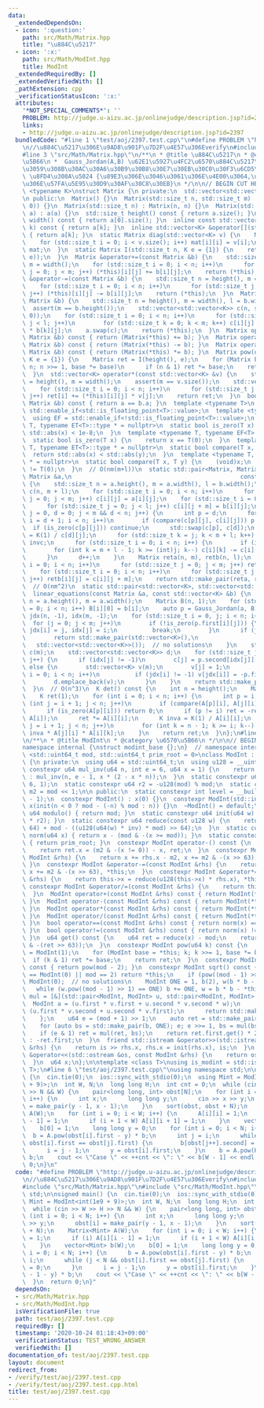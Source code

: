 ```yaml
---
data:
  _extendedDependsOn:
  - icon: ':question:'
    path: src/Math/Matrix.hpp
    title: "\u884C\u5217"
  - icon: ':x:'
    path: src/Math/ModInt.hpp
    title: ModInt
  _extendedRequiredBy: []
  _extendedVerifiedWith: []
  _pathExtension: cpp
  _verificationStatusIcon: ':x:'
  attributes:
    '*NOT_SPECIAL_COMMENTS*': ''
    PROBLEM: http://judge.u-aizu.ac.jp/onlinejudge/description.jsp?id=2397
    links:
    - http://judge.u-aizu.ac.jp/onlinejudge/description.jsp?id=2397
  bundledCode: "#line 1 \"test/aoj/2397.test.cpp\"\n#define PROBLEM \"http://judge.u-aizu.ac.jp/onlinejudge/description.jsp?id=2397\"\
    \n//\u884C\u5217\u306E\u9AD8\u901F\u7D2F\u4E57\u306Everify\n#include <bits/stdc++.h>\n\
    #line 3 \"src/Math/Matrix.hpp\"\n/**\n * @title \u884C\u5217\n * @category \u6570\
    \u5B66\n *  Gauss_Jordan(A,B) \u62E1\u5927\u4FC2\u6570\u884C\u5217\u306B\u5BFE\
    \u3059\u308B\u30AC\u30A6\u30B9\u30B8\u30E7\u30EB\u30C0\u30F3\u6CD5\n *  linear_equations(A,b)\
    \ \u8FD4\u308A\u5024 {\u89E3\u306E\u3046\u3061\u306E\u4E00\u3064,\u89E3\u7A7A\u9593\
    \u306E\u57FA\u5E95\u30D9\u30AF\u30C8\u30EB}\n */\n\n// BEGIN CUT HERE\n\ntemplate\
    \ <typename K>\nstruct Matrix {\n private:\n  std::vector<std::vector<K>> a;\n\
    \n public:\n  Matrix() {}\n  Matrix(std::size_t n, std::size_t m) : a(n, std::vector<K>(m,\
    \ 0)) {}\n  Matrix(std::size_t n) : Matrix(n, n) {}\n  Matrix(std::vector<std::vector<K>>\
    \ a) : a(a) {}\n  std::size_t height() const { return a.size(); }\n  std::size_t\
    \ width() const { return a[0].size(); }\n  inline const std::vector<K> &operator[](std::size_t\
    \ k) const { return a[k]; }\n  inline std::vector<K> &operator[](std::size_t k)\
    \ { return a[k]; }\n  static Matrix diag(std::vector<K> v) {\n    Matrix mat(v.size());\n\
    \    for (std::size_t i = 0; i < v.size(); i++) mat[i][i] = v[i];\n    return\
    \ mat;\n  }\n  static Matrix I(std::size_t n, K e = {1}) {\n    return diag(std::vector<K>(n,\
    \ e));\n  }\n  Matrix &operator+=(const Matrix &b) {\n    std::size_t n = height(),\
    \ m = width();\n    for (std::size_t i = 0; i < n; i++)\n      for (std::size_t\
    \ j = 0; j < m; j++) (*this)[i][j] += b[i][j];\n    return (*this);\n  }\n  Matrix\
    \ &operator-=(const Matrix &b) {\n    std::size_t n = height(), m = width();\n\
    \    for (std::size_t i = 0; i < n; i++)\n      for (std::size_t j = 0; j < m;\
    \ j++) (*this)[i][j] -= b[i][j];\n    return (*this);\n  }\n  Matrix &operator*=(const\
    \ Matrix &b) {\n    std::size_t n = height(), m = width(), l = b.width();\n  \
    \  assert(m == b.height());\n    std::vector<std::vector<K>> c(n, std::vector<K>(l,\
    \ 0));\n    for (std::size_t i = 0; i < n; i++)\n      for (std::size_t j = 0;\
    \ j < l; j++)\n        for (std::size_t k = 0; k < m; k++) c[i][j] += (*this)[i][k]\
    \ * b[k][j];\n    a.swap(c);\n    return (*this);\n  }\n  Matrix operator+(const\
    \ Matrix &b) const { return (Matrix(*this) += b); }\n  Matrix operator-(const\
    \ Matrix &b) const { return (Matrix(*this) -= b); }\n  Matrix operator*(const\
    \ Matrix &b) const { return (Matrix(*this) *= b); }\n  Matrix pow(uint64_t n,\
    \ K e = {1}) {\n    Matrix ret = I(height(), e);\n    for (Matrix base = *this;\
    \ n; n >>= 1, base *= base)\n      if (n & 1) ret *= base;\n    return ret;\n\
    \  }\n  std::vector<K> operator*(const std::vector<K> &v) {\n    std::size_t n\
    \ = height(), m = width();\n    assert(m == v.size());\n    std::vector<K> ret(n);\n\
    \    for (std::size_t i = 0; i < n; i++)\n      for (std::size_t j = 0; j < m;\
    \ j++) ret[i] += (*this)[i][j] * v[j];\n    return ret;\n  }\n  bool operator==(const\
    \ Matrix &b) const { return a == b.a; }\n  template <typename T>\n  using ET =\
    \ std::enable_if<std::is_floating_point<T>::value>;\n  template <typename T>\n\
    \  using EF = std::enable_if<!std::is_floating_point<T>::value>;\n  template <typename\
    \ T, typename ET<T>::type * = nullptr>\n  static bool is_zero(T x) {\n    return\
    \ std::abs(x) < 1e-8;\n  }\n  template <typename T, typename EF<T>::type * = nullptr>\n\
    \  static bool is_zero(T x) {\n    return x == T(0);\n  }\n  template <typename\
    \ T, typename ET<T>::type * = nullptr>\n  static bool compare(T x, T y) {\n  \
    \  return std::abs(x) < std::abs(y);\n  }\n  template <typename T, typename EF<T>::type\
    \ * = nullptr>\n  static bool compare(T x, T y) {\n    (void)x;\n    return y\
    \ != T(0);\n  }\n  // O(nm(m+l))\n  static std::pair<Matrix, Matrix> Gauss_Jordan(const\
    \ Matrix &a,\n                                                const Matrix &b)\
    \ {\n    std::size_t n = a.height(), m = a.width(), l = b.width();\n    Matrix\
    \ c(n, m + l);\n    for (std::size_t i = 0; i < n; i++)\n      for (std::size_t\
    \ j = 0; j < m; j++) c[i][j] = a[i][j];\n    for (std::size_t i = 0; i < n; i++)\n\
    \      for (std::size_t j = 0; j < l; j++) c[i][j + m] = b[i][j];\n    for (std::size_t\
    \ j = 0, d = 0; j < m && d < n; j++) {\n      int p = d;\n      for (std::size_t\
    \ i = d + 1; i < n; i++)\n        if (compare(c[p][j], c[i][j])) p = i;\n    \
    \  if (is_zero(c[p][j])) continue;\n      std::swap(c[p], c[d]);\n      K invc\
    \ = K(1) / c[d][j];\n      for (std::size_t k = j; k < m + l; k++) c[d][k] *=\
    \ invc;\n      for (std::size_t i = 0; i < n; i++) {\n        if (i == d) continue;\n\
    \        for (int k = m + l - 1; k >= (int)j; k--) c[i][k] -= c[i][j] * c[d][k];\n\
    \      }\n      d++;\n    }\n    Matrix reta(n, m), retb(n, l);\n    for (std::size_t\
    \ i = 0; i < n; i++)\n      for (std::size_t j = 0; j < m; j++) reta[i][j] = c[i][j];\n\
    \    for (std::size_t i = 0; i < n; i++)\n      for (std::size_t j = 0; j < l;\
    \ j++) retb[i][j] = c[i][j + m];\n    return std::make_pair(reta, retb);\n  }\n\
    \  // O(nm^2)\n  static std::pair<std::vector<K>, std::vector<std::vector<K>>>\n\
    \  linear_equations(const Matrix &a, const std::vector<K> &b) {\n    std::size_t\
    \ n = a.height(), m = a.width();\n    Matrix B(n, 1);\n    for (std::size_t i\
    \ = 0; i < n; i++) B[i][0] = b[i];\n    auto p = Gauss_Jordan(a, B);\n    std::vector<int>\
    \ jdx(n, -1), idx(m, -1);\n    for (std::size_t i = 0, j; i < n; i++) {\n    \
    \  for (j = 0; j < m; j++)\n        if (!is_zero(p.first[i][j])) {\n         \
    \ jdx[i] = j, idx[j] = i;\n          break;\n        }\n      if (j == m && !is_zero(p.second[i][0]))\n\
    \        return std::make_pair(std::vector<K>(),\n                           \
    \   std::vector<std::vector<K>>());  // no solutions\n    }\n    std::vector<K>\
    \ c(m);\n    std::vector<std::vector<K>> d;\n    for (std::size_t j = 0; j < m;\
    \ j++) {\n      if (idx[j] != -1)\n        c[j] = p.second[idx[j]][0];\n     \
    \ else {\n        std::vector<K> v(m);\n        v[j] = 1;\n        for (std::size_t\
    \ i = 0; i < n; i++)\n          if (jdx[i] != -1) v[jdx[i]] = -p.first[i][j];\n\
    \        d.emplace_back(v);\n      }\n    }\n    return std::make_pair(c, d);\n\
    \  }\n  // O(n^3)\n  K det() const {\n    int n = height();\n    Matrix A(a);\n\
    \    K ret(1);\n    for (int i = 0; i < n; i++) {\n      int p = i;\n      for\
    \ (int j = i + 1; j < n; j++)\n        if (compare(A[p][i], A[j][i])) p = j;\n\
    \      if (is_zero(A[p][i])) return 0;\n      if (p != i) ret = -ret;\n      std::swap(A[p],\
    \ A[i]);\n      ret *= A[i][i];\n      K inva = K(1) / A[i][i];\n      for (int\
    \ j = i + 1; j < n; j++)\n        for (int k = n - 1; k >= i; k--) A[j][k] -=\
    \ inva * A[j][i] * A[i][k];\n    }\n    return ret;\n  }\n};\n#line 3 \"src/Math/ModInt.hpp\"\
    \n/**\n * @title ModInt\n * @category \u6570\u5B66\n */\n\n// BEGIN CUT HERE\n\
    namespace internal {\nstruct modint_base {};\n}  // namespace internal\n\ntemplate\
    \ <std::uint64_t mod, std::uint64_t prim_root = 0>\nclass ModInt : modint_base\
    \ {\n private:\n  using u64 = std::uint64_t;\n  using u128 = __uint128_t;\n  static\
    \ constexpr u64 mul_inv(u64 n, int e = 6, u64 x = 1) {\n    return e == 0 ? x\
    \ : mul_inv(n, e - 1, x * (2 - x * n));\n  }\n  static constexpr u64 inv = mul_inv(mod,\
    \ 6, 1);\n  static constexpr u64 r2 = -u128(mod) % mod;\n  static constexpr u64\
    \ m2 = mod << 1;\n\n public:\n  static constexpr int level = __builtin_ctzll(mod\
    \ - 1);\n  constexpr ModInt() : x(0) {}\n  constexpr ModInt(std::int64_t n) :\
    \ x(init(n < 0 ? mod - (-n) % mod : n)) {}\n  ~ModInt() = default;\n  static constexpr\
    \ u64 modulo() { return mod; }\n  static constexpr u64 init(u64 w) { return reduce(u128(w)\
    \ * r2); }\n  static constexpr u64 reduce(const u128 w) {\n    return u64(w >>\
    \ 64) + mod - ((u128(u64(w) * inv) * mod) >> 64);\n  }\n  static constexpr u64\
    \ norm(u64 x) { return x - (mod & -(x >= mod)); }\n  static constexpr u64 pr_rt()\
    \ { return prim_root; }\n  constexpr ModInt operator-() const {\n    ModInt ret;\n\
    \    return ret.x = (m2 & -(x != 0)) - x, ret;\n  }\n  constexpr ModInt &operator+=(const\
    \ ModInt &rhs) {\n    return x += rhs.x - m2, x += m2 & -(x >> 63), *this;\n \
    \ }\n  constexpr ModInt &operator-=(const ModInt &rhs) {\n    return x -= rhs.x,\
    \ x += m2 & -(x >> 63), *this;\n  }\n  constexpr ModInt &operator*=(const ModInt\
    \ &rhs) {\n    return this->x = reduce(u128(this->x) * rhs.x), *this;\n  }\n \
    \ constexpr ModInt &operator/=(const ModInt &rhs) {\n    return this->operator*=(rhs.inverse());\n\
    \  }\n  ModInt operator+(const ModInt &rhs) const { return ModInt(*this) += rhs;\
    \ }\n  ModInt operator-(const ModInt &rhs) const { return ModInt(*this) -= rhs;\
    \ }\n  ModInt operator*(const ModInt &rhs) const { return ModInt(*this) *= rhs;\
    \ }\n  ModInt operator/(const ModInt &rhs) const { return ModInt(*this) /= rhs;\
    \ }\n  bool operator==(const ModInt &rhs) const { return norm(x) == norm(rhs.x);\
    \ }\n  bool operator!=(const ModInt &rhs) const { return norm(x) != norm(rhs.x);\
    \ }\n  u64 get() const {\n    u64 ret = reduce(x) - mod;\n    return ret + (mod\
    \ & -(ret >> 63));\n  }\n  constexpr ModInt pow(u64 k) const {\n    ModInt ret\
    \ = ModInt(1);\n    for (ModInt base = *this; k; k >>= 1, base *= base)\n    \
    \  if (k & 1) ret *= base;\n    return ret;\n  }\n  constexpr ModInt inverse()\
    \ const { return pow(mod - 2); }\n  constexpr ModInt sqrt() const {\n    if (*this\
    \ == ModInt(0) || mod == 2) return *this;\n    if (pow((mod - 1) >> 1) != 1) return\
    \ ModInt(0);  // no solutions\n    ModInt ONE = 1, b(2), w(b * b - *this);\n \
    \   while (w.pow((mod - 1) >> 1) == ONE) b += ONE, w = b * b - *this;\n    auto\
    \ mul = [&](std::pair<ModInt, ModInt> u, std::pair<ModInt, ModInt> v) {\n    \
    \  ModInt a = (u.first * v.first + u.second * v.second * w);\n      ModInt b =\
    \ (u.first * v.second + u.second * v.first);\n      return std::make_pair(a, b);\n\
    \    };\n    u64 e = (mod + 1) >> 1;\n    auto ret = std::make_pair(ONE, ModInt(0));\n\
    \    for (auto bs = std::make_pair(b, ONE); e; e >>= 1, bs = mul(bs, bs))\n  \
    \    if (e & 1) ret = mul(ret, bs);\n    return ret.first.get() * 2 < mod ? ret.first\
    \ : -ret.first;\n  }\n  friend std::istream &operator>>(std::istream &is, ModInt\
    \ &rhs) {\n    return is >> rhs.x, rhs.x = init(rhs.x), is;\n  }\n  friend std::ostream\
    \ &operator<<(std::ostream &os, const ModInt &rhs) {\n    return os << rhs.get();\n\
    \  }\n  u64 x;\n};\n\ntemplate <class T>\nusing is_modint = std::is_base_of<internal::modint_base,\
    \ T>;\n#line 6 \"test/aoj/2397.test.cpp\"\nusing namespace std;\n\nsigned main()\
    \ {\n  cin.tie(0);\n  ios::sync_with_stdio(0);\n  using Mint = ModInt<int(1e9\
    \ + 9)>;\n  int W, N;\n  long long H;\n  int cnt = 0;\n  while (cin >> W >> H\
    \ >> N && W) {\n    pair<long long, int> obst[N];\n    for (int i = 0; i < N;\
    \ i++) {\n      int x;\n      long long y;\n      cin >> x >> y;\n      obst[i]\
    \ = make_pair(y - 1, x - 1);\n    }\n    sort(obst, obst + N);\n    Matrix<Mint>\
    \ A(W);\n    for (int i = 0; i < W; i++) {\n      A[i][i] = 1;\n      if (i) A[i][i\
    \ - 1] = 1;\n      if (i + 1 < W) A[i][i + 1] = 1;\n    }\n    vector<Mint> b(W);\n\
    \    b[0] = 1;\n    long long y = 0;\n    for (int i = 0; i < N; i++) {\n    \
    \  b = A.pow(obst[i].first - y) * b;\n      int j = i;\n      while (j < N &&\
    \ obst[i].first == obst[j].first) {\n        b[obst[j++].second] = 0;\n      }\n\
    \      i = j - 1;\n      y = obst[i].first;\n    }\n    b = A.pow(H - 1 - y) *\
    \ b;\n    cout << \"Case \" << ++cnt << \": \" << b[W - 1] << endl;\n  }\n  return\
    \ 0;\n}\n"
  code: "#define PROBLEM \"http://judge.u-aizu.ac.jp/onlinejudge/description.jsp?id=2397\"\
    \n//\u884C\u5217\u306E\u9AD8\u901F\u7D2F\u4E57\u306Everify\n#include <bits/stdc++.h>\n\
    #include \"src/Math/Matrix.hpp\"\n#include \"src/Math/ModInt.hpp\"\nusing namespace\
    \ std;\n\nsigned main() {\n  cin.tie(0);\n  ios::sync_with_stdio(0);\n  using\
    \ Mint = ModInt<int(1e9 + 9)>;\n  int W, N;\n  long long H;\n  int cnt = 0;\n\
    \  while (cin >> W >> H >> N && W) {\n    pair<long long, int> obst[N];\n    for\
    \ (int i = 0; i < N; i++) {\n      int x;\n      long long y;\n      cin >> x\
    \ >> y;\n      obst[i] = make_pair(y - 1, x - 1);\n    }\n    sort(obst, obst\
    \ + N);\n    Matrix<Mint> A(W);\n    for (int i = 0; i < W; i++) {\n      A[i][i]\
    \ = 1;\n      if (i) A[i][i - 1] = 1;\n      if (i + 1 < W) A[i][i + 1] = 1;\n\
    \    }\n    vector<Mint> b(W);\n    b[0] = 1;\n    long long y = 0;\n    for (int\
    \ i = 0; i < N; i++) {\n      b = A.pow(obst[i].first - y) * b;\n      int j =\
    \ i;\n      while (j < N && obst[i].first == obst[j].first) {\n        b[obst[j++].second]\
    \ = 0;\n      }\n      i = j - 1;\n      y = obst[i].first;\n    }\n    b = A.pow(H\
    \ - 1 - y) * b;\n    cout << \"Case \" << ++cnt << \": \" << b[W - 1] << endl;\n\
    \  }\n  return 0;\n}"
  dependsOn:
  - src/Math/Matrix.hpp
  - src/Math/ModInt.hpp
  isVerificationFile: true
  path: test/aoj/2397.test.cpp
  requiredBy: []
  timestamp: '2020-10-24 01:18:43+09:00'
  verificationStatus: TEST_WRONG_ANSWER
  verifiedWith: []
documentation_of: test/aoj/2397.test.cpp
layout: document
redirect_from:
- /verify/test/aoj/2397.test.cpp
- /verify/test/aoj/2397.test.cpp.html
title: test/aoj/2397.test.cpp
---
```

